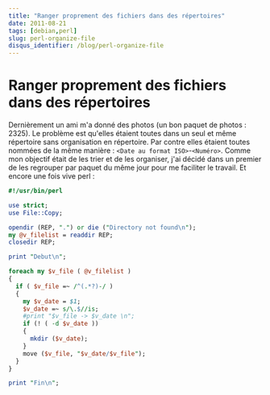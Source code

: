 ```yaml
---
title: "Ranger proprement des fichiers dans des répertoires"
date: 2011-08-21
tags: [debian,perl]
slug: perl-organize-file
disqus_identifier: /blog/perl-organize-file
---
```

# Ranger proprement des fichiers dans des répertoires

Dernièrement un ami m'a donné des photos (un bon paquet de photos : 2325). Le problème est qu'elles étaient toutes dans un seul et même répertoire sans organisation en répertoire. Par contre elles étaient toutes nommées de la même manière : `<Date au format ISO>`-`<Numéro>`. Comme mon objectif était de les trier et de les organiser, j'ai décidé dans un premier de les regrouper par paquet du même jour pour me faciliter le travail. Et encore une fois vive perl :

```perl
#!/usr/bin/perl

use strict;
use File::Copy;

opendir (REP, ".") or die ("Directory not found\n");
my @v_filelist = readdir REP;
closedir REP;

print "Debut\n";

foreach my $v_file ( @v_filelist )
{
  if ( $v_file =~ /^(.*?)-/ )
  {
    my $v_date = $1;
    $v_date =~ s/\.$//is;
    #print "$v_file -> $v_date \n";
    if (! ( -d $v_date ))
    {
      mkdir ($v_date);
    }
    move ($v_file, "$v_date/$v_file");
  }
}

print "Fin\n";
```








